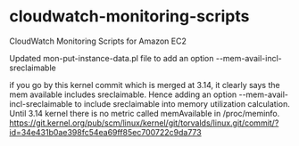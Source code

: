 # cloudwatch-monitoring-scripts
CloudWatch Monitoring Scripts for Amazon EC2


Updated mon-put-instance-data.pl file to add an option --mem-avail-incl-sreclaimable 

if you go by this kernel commit which is merged at 3.14, it clearly says the mem available includes sreclaimable. Hence adding an option --mem-avail-incl-sreclaimable to include sreclaimable into memory utilization calculation.
Until 3.14 kernel there is no metric called memAvailable in /proc/meminfo. 
https://git.kernel.org/pub/scm/linux/kernel/git/torvalds/linux.git/commit/?id=34e431b0ae398fc54ea69ff85ec700722c9da773
